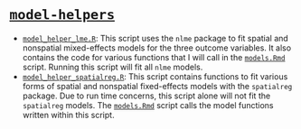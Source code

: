 # [`model-helpers`](model-helpers)

- [`model_helper_lme.R`](model-helpers/model_helper_lme.R): This script uses the `nlme` package to fit spatial and nonspatial mixed-effects models for the three outcome variables. It also contains the code for various functions that I will call in the [`models.Rmd`](models.Rmd) script. Running this script will fit all `nlme` models.
- [`model_helper_spatialreg.R`](model-helpers/model_helper_spatialreg.R): This script contains functions to fit various forms of spatial and nonspatial fixed-effects models with the `spatialreg` package. Due to run time concerns, this script alone will not fit the `spatialreg` models. The [`models.Rmd`](models.Rmd) script calls the model functions written within this script. 